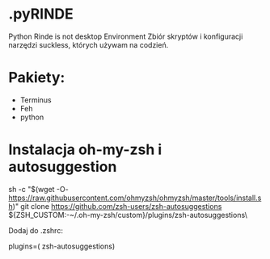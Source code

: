 # .pyRINDE
Python Rinde is not desktop Environment
Zbiór skryptów i konfiguracji narzędzi suckless, których używam na codzień.
# Pakiety:
- Terminus
- Feh 
- python



# Instalacja oh-my-zsh i autosuggestion

sh -c "$(wget -O- https://raw.githubusercontent.com/ohmyzsh/ohmyzsh/master/tools/install.sh)"
git clone https://github.com/zsh-users/zsh-autosuggestions ${ZSH_CUSTOM:-~/.oh-my-zsh/custom}/plugins/zsh-autosuggestions\

Dodaj do .zshrc:

plugins=( zsh-autosuggestions)
